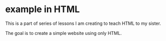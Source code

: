 # example in HTML
This is a part of series of lessons I am creating to teach HTML to my sister.

The goal is to create a simple website using only HTML.
 
